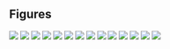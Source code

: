 ## Figures

![](figures/Delta_T-Anthropogenic-Aerosols_refy2021_fy2015.png)
![](figures/Delta_T-Anthropogenic-CH4_refy2021_fy2015.png)
![](figures/Delta_T-Anthropogenic-F-Gases-HFC_refy2021_fy2015.png)
![](figures/Delta_T-Anthropogenic-Other-BC_on_Snow_refy2021_fy2015.png)
![](figures/Delta_T-Anthropogenic-Tropospheric_Ozone_refy2021_fy2015.png)
![](figures/ssp858_126_relative_contrib.png)
![](figures/ssp858_126_relative_contrib_2.png)
![](figures/ssp858_126_relative_contrib_rev.png)
![](figures/ssp858_126_relative_contrib_v2.png)
![](figures/stack_bar_influence_years.png)
![](figures/stack_bar_influence_years_same_y.png)
![](figures/total_ref2021_from2015_.png)
![](figures/total_ref2021_from2015_all_.png)
![](figures/total_ref2021_from2015_all_2.png)
